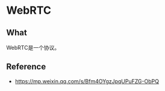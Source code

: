 # WebRTC

## What

WebRTC是一个协议。

## Reference

- <https://mp.weixin.qq.com/s/Bfm4OYgzJpqUPuFZG-ObPQ>

